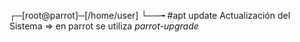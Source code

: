 ┌─[root@parrot]─[/home/user]
└──╼ #apt update
Actualización del Sistema
=> en parrot se utiliza _parrot-upgrade_

